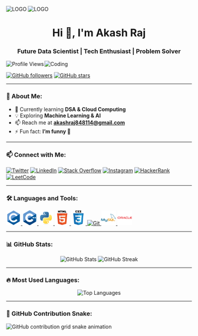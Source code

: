 ![LOGO](https://repository-images.githubusercontent.com/462900780/0a10af70-6cbf-46df-9071-0ff586a3b1d6)
![LOGO](https://media3.giphy.com/media/dxn6fRlTIShoeBr69N/giphy.webp?cid=ecf05e47tezge8ai25p92ojbt52wwtpjiwkfv6b4yyc37cy7&ep=v1_gifs_search&rid=giphy.webp&ct=g)

<h1 align="center">Hi 👋, I'm Akash Raj</h1>
<h3 align="center">Future Data Scientist | Tech Enthusiast | Problem Solver</h3>

<img align="right" alt="Coding" width="400" src="https://camo.githubusercontent.com/cae12fddd9d6982901d82580bdf321d81fb299141098ca1c2d4891870827bf17/68747470733a2f2f6d69726f2e6d656469756d2e636f6d2f6d61782f313336302f302a37513379765349765f7430696f4a2d5a2e676966">

<p align="left"> <img src="https://komarev.com/ghpvc/?username=Akash-raj-INT&label=Profile%20views&color=0e75b6&style=flat" alt="Profile Views" /> </p>

[![GitHub followers](https://img.shields.io/github/followers/Akash-raj-INT?label=Followers&style=social)](https://github.com/Akash-raj-INT)
[![GitHub stars](https://img.shields.io/github/stars/Akash-raj-INT?label=Stars&style=social)](https://github.com/Akash-raj-INT)

---

### 🚀 About Me:
- 🌱 Currently learning **DSA & Cloud Computing**
- 💡 Exploring **Machine Learning & AI**
- 📫 Reach me at **akashraj848114@gmail.com**
- ⚡ Fun fact: **I’m funny 🤝**

---

### 📫 Connect with Me:
<p align="left">
<a href="https://twitter.com/Mr.Akash57723134" target="_blank"><img align="center" src="https://raw.githubusercontent.com/rahuldkjain/github-profile-readme-generator/master/src/images/icons/Social/twitter.svg" alt="Twitter" height="30" width="40" /></a>
<a href="https://www.linkedin.com/in/akash-raj-873b69250/" target="_blank"><img align="center" src="https://raw.githubusercontent.com/rahuldkjain/github-profile-readme-generator/master/src/images/icons/Social/linked-in-alt.svg" alt="LinkedIn" height="30" width="40" /></a>
<a href="https://stackoverflow.com/users/20803345" target="_blank"><img align="center" src="https://raw.githubusercontent.com/rahuldkjain/github-profile-readme-generator/master/src/images/icons/Social/stack-overflow.svg" alt="Stack Overflow" height="30" width="40" /></a>
<a href="https://instagram.com/_mr.akashraj" target="_blank"><img align="center" src="https://raw.githubusercontent.com/rahuldkjain/github-profile-readme-generator/master/src/images/icons/Social/instagram.svg" alt="Instagram" height="30" width="40" /></a>
<a href="https://www.hackerrank.com/akashraj848114" target="_blank"><img align="center" src="https://raw.githubusercontent.com/rahuldkjain/github-profile-readme-generator/master/src/images/icons/Social/hackerrank.svg" alt="HackerRank" height="30" width="40" /></a>
<a href="https://leetcode.com/u/Akash070/" target="_blank"><img align="center" src="https://upload.wikimedia.org/wikipedia/commons/1/19/LeetCode_logo_black.png" alt="LeetCode" height="30" width="40" /></a>

</p>

---

### 🛠️ Languages and Tools:
<p align="left"> 
  <a href="https://www.cprogramming.com/" target="_blank" rel="noreferrer">
    <img src="https://raw.githubusercontent.com/devicons/devicon/master/icons/c/c-original.svg" alt="C" width="40" height="40"/> 
  </a> 
  <a href="https://www.w3schools.com/cpp/" target="_blank" rel="noreferrer"> 
    <img src="https://raw.githubusercontent.com/devicons/devicon/master/icons/cplusplus/cplusplus-original.svg" alt="C++" width="40" height="40"/> 
  </a> 
  <a href="https://www.python.org" target="_blank" rel="noreferrer"> 
    <img src="https://raw.githubusercontent.com/devicons/devicon/master/icons/python/python-original.svg" alt="Python" width="40" height="40"/> 
  </a>
  <a href="https://www.w3.org/html/" target="_blank" rel="noreferrer">
    <img src="https://raw.githubusercontent.com/devicons/devicon/master/icons/html5/html5-original-wordmark.svg" alt="HTML5" width="40" height="40"/> 
  </a> 
  <a href="https://www.w3schools.com/css/" target="_blank" rel="noreferrer">
    <img src="https://raw.githubusercontent.com/devicons/devicon/master/icons/css3/css3-original-wordmark.svg" alt="CSS3" width="40" height="40"/> 
  </a> 
  <a href="https://git-scm.com/" target="_blank" rel="noreferrer">
    <img src="https://www.vectorlogo.zone/logos/git-scm/git-scm-icon.svg" alt="Git" width="40" height="40"/> 
  </a>
  <a href="https://www.mysql.com/" target="_blank" rel="noreferrer">
    <img src="https://raw.githubusercontent.com/devicons/devicon/master/icons/mysql/mysql-original-wordmark.svg" alt="MySQL" width="40" height="40"/> 
  </a>
  <a href="https://www.oracle.com/" target="_blank" rel="noreferrer">
    <img src="https://raw.githubusercontent.com/devicons/devicon/master/icons/oracle/oracle-original.svg" alt="Oracle" width="40" height="40"/> 
  </a> 
</p>

---

### 📊 GitHub Stats:
<p align="center">
  <img src="https://github-readme-stats.vercel.app/api?username=Akash-raj-INT&show_icons=true&theme=radical" alt="GitHub Stats" />
  <img src="https://github-readme-streak-stats.herokuapp.com/?user=Akash-raj-INT&theme=radical" alt="GitHub Streak" />
</p>

---

### 🔥 Most Used Languages:
<p align="center">
  <img src="https://github-readme-stats.vercel.app/api/top-langs?username=Akash-raj-INT&show_icons=true&locale=en&layout=compact&theme=radical" alt="Top Languages" />
</p>

---

### 🐍 GitHub Contribution Snake:
<picture>
  <source media="(prefers-color-scheme: dark)" srcset="https://raw.githubusercontent.com/Akash-raj-INT/snk/output/github-contribution-grid-snake-dark.svg" />
  <source media="(prefers-color-scheme: light)" srcset="https://raw.githubusercontent.com/Akash-raj-INT/snk/output/github-contribution-grid-snake.svg" />
  <img alt="GitHub contribution grid snake animation" src="https://raw.githubusercontent.com/Akash-raj-INT/snk/output/github-contribution-grid-snake.svg" />
</picture>
